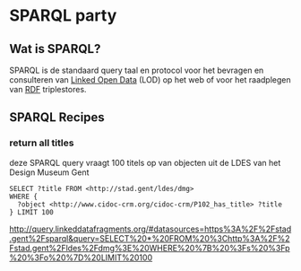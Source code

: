 # SPARQL party  

## Wat is SPARQL? 

SPARQL is de standaard query taal en protocol voor het bevragen en consulteren van [Linked Open Data](https://www.w3.org/egov/wiki/Linked_Open_Data) (LOD) op het web of voor het raadplegen van [RDF](https://www.w3.org/RDF/) triplestores. 

## SPARQL Recipes

### return all titles
deze SPARQL query vraagt 100 titels op van objecten uit de LDES van het Design Museum Gent 

```sparql
SELECT ?title FROM <http://stad.gent/ldes/dmg> 
WHERE { 
  ?object <http://www.cidoc-crm.org/cidoc-crm/P102_has_title> ?title
} LIMIT 100
```


http://query.linkeddatafragments.org/#datasources=https%3A%2F%2Fstad.gent%2Fsparql&query=SELECT%20*%20FROM%20%3Chttp%3A%2F%2Fstad.gent%2Fldes%2Fdmg%3E%20WHERE%20%7B%20%3Fs%20%3Fp%20%3Fo%20%7D%20LIMIT%20100



